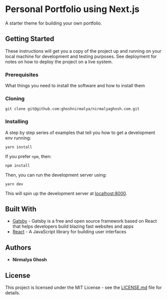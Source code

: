 # Personal Portfolio using Next.js

A starter theme for building your own portfolio.

## Getting Started

These instructions will get you a copy of the project up and running on your local machine for development and testing purposes. See deployment for notes on how to deploy the project on a live system.

### Prerequisites

What things you need to install the software and how to install them

### Cloning

```
git clone git@github.com:ghoshnirmalya/nirmalyaghosh.com.git
```

### Installing

A step by step series of examples that tell you how to get a development env running:

```
yarn install
```

If you prefer `npm`, then:

```
npm install
```

Then, you can run the development server using:

```
yarn dev
```

This will spin up the development server at [localhost:8000](http://localhost:8000/).

## Built With

- [Gatsby](https://www.gatsbyjs.org/) - Gatsby is a free and open source framework based on React that helps developers build blazing fast websites and apps
- [React](https://reactjs.org/) - A JavaScript library for building user interfaces

## Authors

- **Nirmalya Ghosh**

## License

This project is licensed under the MIT License - see the [LICENSE.md](LICENSE.md) file for details.
